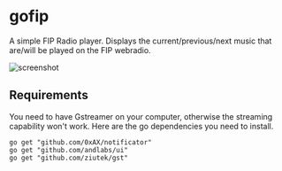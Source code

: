 # gofip
A simple FIP Radio player.
Displays the current/previous/next music that are/will be played on the FIP webradio.

![screenshot](https://cloud.githubusercontent.com/assets/694365/8709792/606abe60-2b45-11e5-88b3-f29cfc7d278b.png)

## Requirements
You need to have Gstreamer on your computer, otherwise the streaming capability won't work.
Here are the go dependencies you need to install.

```
go get "github.com/0xAX/notificator"
go get "github.com/andlabs/ui"
go get "github.com/ziutek/gst"
```
